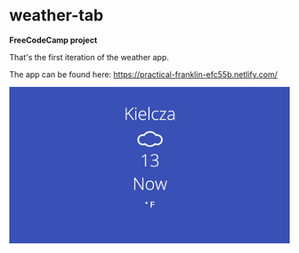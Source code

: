 # weather-tab
**FreeCodeCamp project**

That's the first iteration of the weather app.

The app can be found here: https://practical-franklin-efc55b.netlify.com/

![Image](Weather_tab.jpg)
